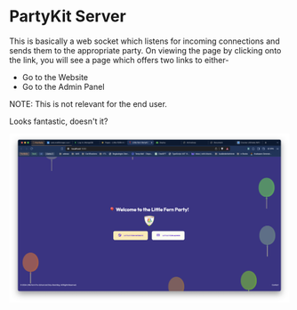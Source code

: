 # PartyKit Server
This is basically a web socket which listens for incoming connections and sends them to the appropriate party. 
On viewing the page by clicking onto the link, you will see a page which offers two links to either-
- Go to the Website
- Go to the Admin Panel

NOTE: This is not relevant for the end user.

Looks fantastic, doesn't it?


<img src="../images/partykit.png" alt="PartyKit" width="800"/>